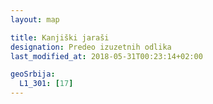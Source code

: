 ```yaml
---
layout: map

title: Kanjiški jaraši
designation: Predeo izuzetnih odlika
last_modified_at: 2018-05-31T00:23:14+02:00

geoSrbija:
  L1_301: [17]
---
```

